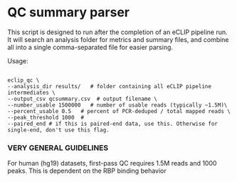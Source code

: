 # QC summary parser

This script is designed to run after the completion of an eCLIP pipeline run.
It will search an analysis folder for metrics and summary files, and
combine all into a single comma-separated file for easier parsing.

Usage:

```

eclip_qc \
--analysis_dir results/   # folder containing all eCLIP pipeline intermediates \
--output_csv qcsummary.csv  # output filename \
--number_usable 1500000   # number of usable reads (typically ~1.5M)\
--percent_usable 0.5   # percent of PCR-deduped / total mapped reads \
--peak_threshold 1000  #
--paired_end # if this is paired-end data, use this. Otherwise for single-end, don't use this flag.
```

### VERY GENERAL GUIDELINES
For human (hg19) datasets, first-pass QC requires 1.5M reads and 1000 peaks.
This is dependent on the RBP binding behavior

